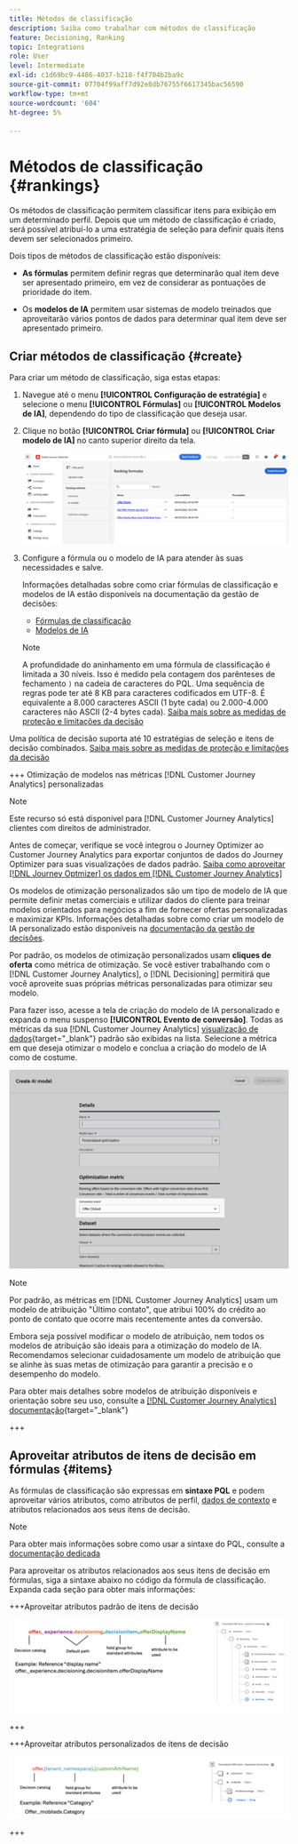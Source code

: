 ```yaml
---
title: Métodos de classificação
description: Saiba como trabalhar com métodos de classificação
feature: Decisioning, Ranking
topic: Integrations
role: User
level: Intermediate
exl-id: c1d69bc9-4486-4037-b218-f4f704b2ba9c
source-git-commit: 07704f99aff7d92e8db76755f6617345bac56590
workflow-type: tm+mt
source-wordcount: '604'
ht-degree: 5%

---
```


# Métodos de classificação {#rankings}

Os métodos de classificação permitem classificar itens para exibição em um determinado perfil. Depois que um método de classificação é criado, será possível atribuí-lo a uma estratégia de seleção para definir quais itens devem ser selecionados primeiro.

Dois tipos de métodos de classificação estão disponíveis:

* **As fórmulas** permitem definir regras que determinarão qual item deve ser apresentado primeiro, em vez de considerar as pontuações de prioridade do item.

* Os **modelos de IA** permitem usar sistemas de modelo treinados que aproveitarão vários pontos de dados para determinar qual item deve ser apresentado primeiro.

## Criar métodos de classificação {#create}

Para criar um método de classificação, siga estas etapas:

1. Navegue até o menu **[!UICONTROL Configuração de estratégia]** e selecione o menu **[!UICONTROL Fórmulas]** ou **[!UICONTROL Modelos de IA]**, dependendo do tipo de classificação que deseja usar.

1. Clique no botão **[!UICONTROL Criar fórmula]** ou **[!UICONTROL Criar modelo de IA]** no canto superior direito da tela.

   ![](assets/ranking-create.png)

1. Configure a fórmula ou o modelo de IA para atender às suas necessidades e salve.

   Informações detalhadas sobre como criar fórmulas de classificação e modelos de IA estão disponíveis na documentação da gestão de decisões:

   * [Fórmulas de classificação](exd-ranking-formulas.md)
   * [Modelos de IA](../offers/ranking/ai-models.md)

   >[!NOTE]
   >
   >A profundidade do aninhamento em uma fórmula de classificação é limitada a 30 níveis. Isso é medido pela contagem dos parênteses de fechamento `)` na cadeia de caracteres do PQL. Uma sequência de regras pode ter até 8 KB para caracteres codificados em UTF-8. É equivalente a 8.000 caracteres ASCII (1 byte cada) ou 2.000-4.000 caracteres não ASCII (2-4 bytes cada). [Saiba mais sobre as medidas de proteção e limitações da decisão](gs-experience-decisioning.md#guardrails)

Uma política de decisão suporta até 10 estratégias de seleção e itens de decisão combinados. [Saiba mais sobre as medidas de proteção e limitações da decisão](gs-experience-decisioning.md#guardrails)

+++ Otimização de modelos nas métricas [!DNL Customer Journey Analytics] personalizadas

>[!NOTE]
>
>Este recurso só está disponível para [!DNL Customer Journey Analytics] clientes com direitos de administrador.
>
>Antes de começar, verifique se você integrou o Journey Optimizer ao Customer Journey Analytics para exportar conjuntos de dados do Journey Optimizer para suas visualizações de dados padrão. [Saiba como aproveitar [!DNL Journey Optmizer] os dados em [!DNL Customer Journey Analytics]](../reports/cja-ajo.md)

Os modelos de otimização personalizados são um tipo de modelo de IA que permite definir metas comerciais e utilizar dados do cliente para treinar modelos orientados para negócios a fim de fornecer ofertas personalizadas e maximizar KPIs. Informações detalhadas sobre como criar um modelo de IA personalizado estão disponíveis na [documentação da gestão de decisões](../offers/ranking/personalized-optimization-model.md).

Por padrão, os modelos de otimização personalizados usam **cliques de oferta** como métrica de otimização. Se você estiver trabalhando com o [!DNL Customer Journey Analytics], o [!DNL Decisioning] permitirá que você aproveite suas próprias métricas personalizadas para otimizar seu modelo.

Para fazer isso, acesse a tela de criação do modelo de IA personalizado e expanda o menu suspenso **[!UICONTROL Evento de conversão]**. Todas as métricas da sua [!DNL Customer Journey Analytics] [visualização de dados](https://experienceleague.adobe.com/pt-br/docs/analytics-platform/using/cja-dataviews/data-views){target="_blank"} padrão são exibidas na lista. Selecione a métrica em que deseja otimizar o modelo e conclua a criação do modelo de IA como de costume.

![](assets/ai-ranking-custom-metrics.png)

>[!NOTE]
>
>Por padrão, as métricas em [!DNL Customer Journey Analytics] usam um modelo de atribuição &quot;Último contato&quot;, que atribui 100% do crédito ao ponto de contato que ocorre mais recentemente antes da conversão.
>
>Embora seja possível modificar o modelo de atribuição, nem todos os modelos de atribuição são ideais para a otimização do modelo de IA. Recomendamos selecionar cuidadosamente um modelo de atribuição que se alinhe às suas metas de otimização para garantir a precisão e o desempenho do modelo.
>
>Para obter mais detalhes sobre modelos de atribuição disponíveis e orientação sobre seu uso, consulte a [[!DNL Customer Journey Analytics] documentação](https://experienceleague.adobe.com/pt-br/docs/analytics-platform/using/cja-dataviews/component-settings/attribution){target="_blank"}

+++

## Aproveitar atributos de itens de decisão em fórmulas {#items}

As fórmulas de classificação são expressas em **sintaxe PQL** e podem aproveitar vários atributos, como atributos de perfil, [dados de contexto](context-data.md) e atributos relacionados aos seus itens de decisão.

>[!NOTE]
>
>Para obter mais informações sobre como usar a sintaxe do PQL, consulte a [documentação dedicada](https://experienceleague.adobe.com/docs/experience-platform/segmentation/pql/overview.html?lang=pt-BR)

Para aproveitar os atributos relacionados aos seus itens de decisão em fórmulas, siga a sintaxe abaixo no código da fórmula de classificação. Expanda cada seção para obter mais informações:

+++Aproveitar atributos padrão de itens de decisão

![](assets/formula-attribute.png)

+++

+++Aproveitar atributos personalizados de itens de decisão

![](assets/formula-attribute-custom.png)

+++
